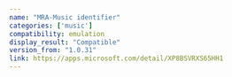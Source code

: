 ```yaml
---
name: "MRA-Music identifier"
categories: ['music']
compatibility: emulation
display_result: "Compatible"
version_from: "1.0.31"
link: https://apps.microsoft.com/detail/XP8BSVRXS65HH1
---
```

